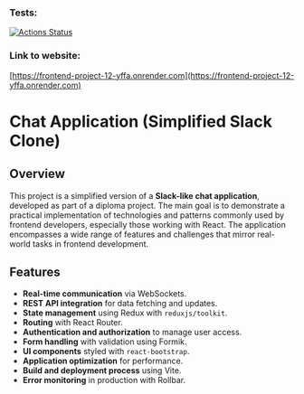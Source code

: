 ### Tests:
[![Actions Status](https://github.com/ElenaManukyan/frontend-project-12/actions/workflows/hexlet-check.yml/badge.svg)](https://github.com/ElenaManukyan/frontend-project-12/actions)
### Link to website:
[https://frontend-project-12-yffa.onrender.com](https://frontend-project-12-yffa.onrender.com)

# Chat Application (Simplified Slack Clone)

## Overview

This project is a simplified version of a **Slack-like chat application**, developed as part of a diploma project. The main goal is to demonstrate a practical implementation of technologies and patterns commonly used by frontend developers, especially those working with React. The application encompasses a wide range of features and challenges that mirror real-world tasks in frontend development.

## Features

- **Real-time communication** via WebSockets.
- **REST API integration** for data fetching and updates.
- **State management** using Redux with `reduxjs/toolkit`.
- **Routing** with React Router.
- **Authentication and authorization** to manage user access.
- **Form handling** with validation using Formik.
- **UI components** styled with `react-bootstrap`.
- **Application optimization** for performance.
- **Build and deployment process** using Vite.
- **Error monitoring** in production with Rollbar.
